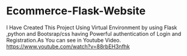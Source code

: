 ﻿# Ecommerce-Flask-Website
 I Have Created This Project Using Virtual Environment by using Flask ,python and Bootsrap/css having Powerful authentication of Login and Registration.As You can see in Youtube Video.
https://www.youtube.com/watch?v=88rbEH3nfhk
